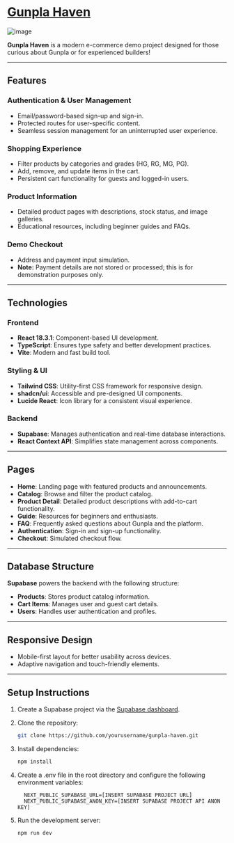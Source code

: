 # [Gunpla Haven](https://gunplahaven.vercel.app/)

![image](https://github.com/user-attachments/assets/6a919958-309d-4d19-b7a4-079a0ffe0688)


**Gunpla Haven** is a modern e-commerce demo project designed for those curious about Gunpla or for experienced builders!

---

## Features

### Authentication & User Management

- Email/password-based sign-up and sign-in.
- Protected routes for user-specific content.
- Seamless session management for an uninterrupted user experience.

### Shopping Experience

- Filter products by categories and grades (HG, RG, MG, PG).
- Add, remove, and update items in the cart.
- Persistent cart functionality for guests and logged-in users.

### Product Information

- Detailed product pages with descriptions, stock status, and image galleries.
- Educational resources, including beginner guides and FAQs.

### Demo Checkout

- Address and payment input simulation.
- **Note:** Payment details are not stored or processed; this is for demonstration purposes only.

---

## Technologies

### Frontend

- **React 18.3.1**: Component-based UI development.
- **TypeScript**: Ensures type safety and better development practices.
- **Vite**: Modern and fast build tool.

### Styling & UI

- **Tailwind CSS**: Utility-first CSS framework for responsive design.
- **shadcn/ui**: Accessible and pre-designed UI components.
- **Lucide React**: Icon library for a consistent visual experience.

### Backend

- **Supabase**: Manages authentication and real-time database interactions.
- **React Context API**: Simplifies state management across components.

---

## Pages

- **Home**: Landing page with featured products and announcements.
- **Catalog**: Browse and filter the product catalog.
- **Product Detail**: Detailed product descriptions with add-to-cart functionality.
- **Guide**: Resources for beginners and enthusiasts.
- **FAQ**: Frequently asked questions about Gunpla and the platform.
- **Authentication**: Sign-in and sign-up functionality.
- **Checkout**: Simulated checkout flow.

---

## Database Structure

**Supabase** powers the backend with the following structure:

- **Products**: Stores product catalog information.
- **Cart Items**: Manages user and guest cart details.
- **Users**: Handles user authentication and profiles.

---

## Responsive Design

- Mobile-first layout for better usability across devices.
- Adaptive navigation and touch-friendly elements.

---

## Setup Instructions

1. Create a Supabase project via the [Supabase dashboard](https://database.new).

2. Clone the repository:
   ```bash
   git clone https://github.com/yourusername/gunpla-haven.git

3. Install dependencies:

   ```bash
   npm install
   ```
4. Create a .env file in the root directory and configure the following environment variables:
   ```
     NEXT_PUBLIC_SUPABASE_URL=[INSERT SUPABASE PROJECT URL]
     NEXT_PUBLIC_SUPABASE_ANON_KEY=[INSERT SUPABASE PROJECT API ANON KEY]
    ```
5. Run the development server:

   ```bash
   npm run dev
   ```


